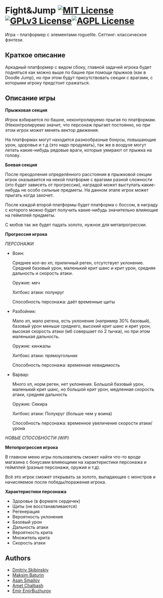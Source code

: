 # Fight&Jump [![MIT License](https://img.shields.io/badge/License-MIT-green.svg)](https://choosealicense.com/licenses/mit/)[![GPLv3 License](https://img.shields.io/badge/License-GPL%20v3-yellow.svg)](https://opensource.org/licenses/)[![AGPL License](https://img.shields.io/badge/license-AGPL-blue.svg)](http://www.gnu.org/licenses/agpl-3.0)

Игра - платформер с элементами roguelite. Сеттинг: классическое фэнтези.


## Краткое описание 

Аркадный платформер с видом сбоку, главной задачей игрока будет подняться как можно выше по башне при помощи прыжков (как в Doodle Jump), но при этом будут присутствовать секции с врагами, с которыми игроку предстоит сражаться.

## Описание игры
__Прыжковая секция__

Игрок взбирается по башне, неконтролируемо прыгая по платформам. (Неконтролируемо значит, что персонаж прыгает постоянно, но при этом игрок может менять вектор движения.

На платформах могут находится разнообразные бонусы, повышающие урон, здоровье и т.д (это надо продумать), так же в воздухе могут летать какие-нибудь рядовые враги, которые умирают от прыжка на голову.

__Боевая секция__

После преодоления определённого расстояния в прыжковой секции игрок оказывается на некой платформе с врагами разной сложности (это будет зависеть от прогрессии), наградой может выступать какие-нибудь не особо сильные предметы. На данном этапе игрок может прыгать когда захочет.

После каждой второй платформы будет платформа с боссом, в награду с которого можно будет получить какие-нибудь значительно влияющие на геймплей предметы.

С мобов так же будет падать золото, нужное для метапрогрессии.

__Прогрессия игрока__

*ПЕРСОНАЖИ*
- Воин:
        
    Среднее кол-во хп, приличный реген, отсутствует уклонение. Средний базовый урон, маленький крит шанс и крит урон, средняя дальность и скорость атаки.
        
    Оружие: меч
        
    Хитбокс атаки: полукруг
        
    Способность персонажа: даёт временные щиты
        
- Разбойник:
        
    Мало хп, мало регена, есть уклонение (например 30% базовый), базовый урон меньше среднего, высокий крит шанс и крит урон, высокая скорость атаки (мб совершает по 2 тычка), но при этом маленькая дальность.
        
    Оружие: кинжалы
        
    Хитбокс атаки: прямоугольник
        
    Способность персонажа: временная невидимость
        
- Варвар:
        
    Много хп, норм реген, нет уклонения. Большой базовый урон, маленький крит шанс, но большой крит урон, медленная скорость атаки, средняя дальность
        
    Оружие: Секира
        
    Хитбокс атаки: Полукруг (больше чем у воина)
        
    Способность персонажа: временное увеличение скорости атаки/урона

*НОВЫЕ СПОСОБНОСТИ (WIP)*

**Метопрогрессия игрока**

В главном меню игры пользователь сможет найти что-то вроде магазина с бонусами влияющими на характеристики персонажа и геймплей (разные персонажи, оружия и т.д).

Всё это игрок сможет открывать за золото, выпадающее с монстров и начисляемое после победы/поражения игрока.

**Характеристики персонажа**
- Здоровье (в формате сердечек)
- Щиты (не восстанавливаются)
- Регенерация
- Вероятность уклонения
- Базовый урон
- Дальность атаки
- Вероятность крита
- Множитель крита
- Скорость атаки


## Authors

- [Dmitriy Skibinskiy](https://github.com/DmitriySkiba)
- [Maksim Baturin](https://github.com/MaksimBaturin)
- [Asan Smailov](https://github.com/AsanSmailov)
- [Amet Chalbash](https://github.com/DiarrheaGiver)
- [Emir EmirBuzhurov](https://github.com/EmirBuzhurov)



